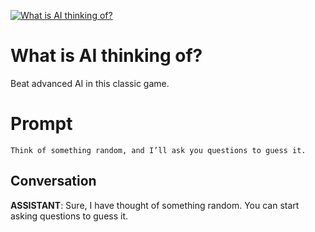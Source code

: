 
[![What is AI thinking of?](https://flow-prompt-covers.s3.us-west-1.amazonaws.com/icon/illustrative/illus_1.png)]()
# What is AI thinking of? 
Beat advanced AI in this classic game.

# Prompt

```
Think of something random, and I’ll ask you questions to guess it.
```

## Conversation

**ASSISTANT**: Sure, I have thought of something random. You can start asking questions to guess it.


